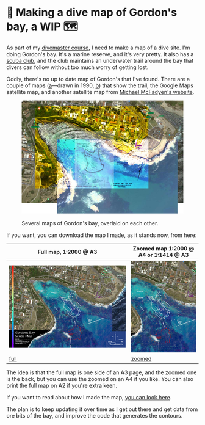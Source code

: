 # 📌 Making a dive map of Gordon's bay, a WIP 🗺

As part of my [divemaster course](https://www.prodive.com.au/Sydney+-+Alexandria/Divemaster+/Divemaster+Orientation+/1124), I need to make a map of a dive site. I'm doing Gordon's bay. It's a marine reserve, and it's very pretty. It also has a [scuba club](https://www.gordonsbayscubadiving.com/), and the club maintains an underwater trail around the bay that divers can follow without too much worry of getting lost.

Oddly, there's no up to date map of Gordon's that I've found. There are a couple of maps ([a](https://www.gordonsbayscubadiving.com/trail.html)—drawn in 1990, [b](https://www.viz.net.au/maps-of-shore-dive-sites/gordons-bay)) that show the trail, the Google Maps satellite map, and another satellite map from [Michael McFadyen's website](https://www.michaelmcfadyenscuba.info/viewpage.php?page_id=282).

<figure>

![Several maps of Gordon's bay, overlaid on each other](docs/gordons_early_stage.PNG)

<figcaption>Several maps of Gordon's bay, overlaid on each other.</figcaption>

</figure>

If you want, you can download the map I made, as it stands now, from here:

| Full map, 1:2000 @ A3              | Zoomed map 1:2000 @ A4 or 1:1414 @ A3 |
| ---------------------------------- | ------------------------------------- |
| ![](docs/Gordons_map_wip@0.5x.png) | ![](docs/zoomed@0.5x.png)             |
| [full](docs/Gordons_map_wip.pdf)   | [zoomed](docs/zoomed.pdf)             |

The idea is that the full map is one side of an A3 page, and the zoomed one is the back, but you can use the zoomed on an A4 if you like. You can also print the full map on A2 if you're extra keen.

If you want to read about how I made the map, [you can look here](process.md).

The plan is to keep updating it over time as I get out there and get data from ore bits of the bay, and improve the code that generates the contours.
